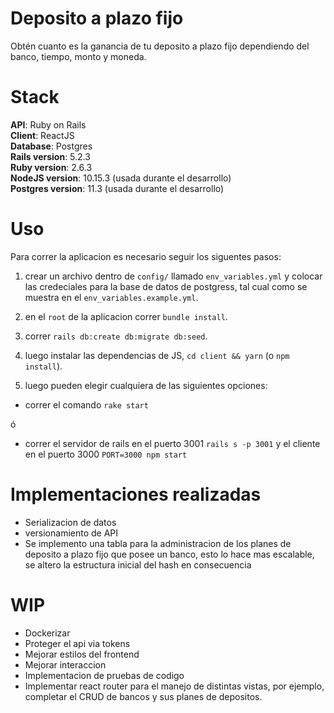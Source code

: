 # Deposito a plazo fijo
Obtén cuanto es la ganancia de tu deposito a plazo fijo dependiendo del banco, tiempo, monto y moneda.

# Stack

**API**: Ruby on Rails  
**Client**: ReactJS  
**Database**: Postgres  
**Rails version**: 5.2.3  
**Ruby version**: 2.6.3  
**NodeJS version**: 10.15.3 (usada durante el desarrollo)  
**Postgres version**: 11.3  (usada durante el desarrollo) 

# Uso

Para correr la aplicacion es necesario seguir los siguentes pasos:

1. crear un archivo dentro de `config/` llamado `env_variables.yml` y colocar las credeciales para la base de datos de postgress, tal cual como se muestra en el `env_variables.example.yml`.

2. en el `root` de la aplicacion correr `bundle install`.

3. correr `rails db:create db:migrate db:seed`.

4. luego instalar las dependencias de JS, `cd client && yarn` (o `npm install`).

5. luego pueden elegir cualquiera de las siguientes opciones:

  - correr el comando `rake start`
  
  ó
  
  - correr el servidor de rails en el puerto 3001 `rails s -p 3001` y el cliente en el puerto 3000 `PORT=3000 npm start`
  
  # Implementaciones realizadas
  - Serializacion de datos
  - versionamiento de API
  - Se implemento una tabla para la administracion de los planes de deposito a plazo fijo que posee un banco, esto lo hace mas escalable, se altero la estructura inicial del hash en consecuencia
  
  # WIP
  - Dockerizar
  - Proteger el api via tokens
  - Mejorar estilos del frontend
  - Mejorar interaccion
  - Implementacion de pruebas de codigo
  - Implementar react router para el manejo de distintas vistas, por ejemplo, completar el CRUD de bancos y sus planes de depositos.
